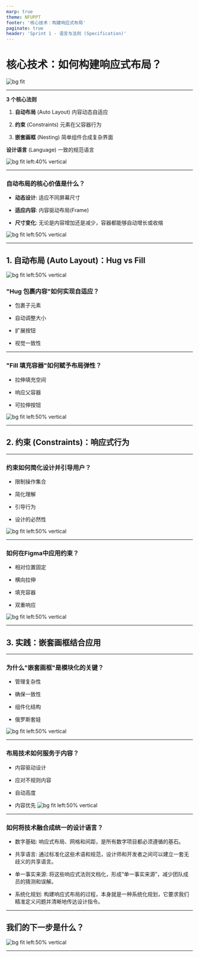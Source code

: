 ```yaml
---
marp: true 
theme: NFUPPT 
footer: '核心技术：构建响应式布局' 
paginate: true 
header: 'Sprint 1 - 语言与法则 (Specification)'
---
```


# 核心技术：如何构建响应式布局？


![bg fit](https://i.imgur.com/zSU3auN.webp)


---

**3 个核心法则**

1. **自动布局** (Auto Layout) 
	内容动态自适应
    
2. **约束** (Constraints) 
	元素在父容器行为

3. **嵌套画框** (Nesting) 
	简单组件合成复杂界面
    
**设计语言** (Language) 
	一致的规范语言

![bg fit left:40% vertical](https://i.imgur.com/zSU3auN.webp)

<!--

[Opener]: 大家好，今天我们将深入探讨构建专业级响应式布局的三大核心技术，以及它们如何共同构成我们设计系统中的“语言与法则”。

[Expansion]:

- 自动布局: 决定了内容如何动态地适应其容器，是微观层面的自适应法则。
    
- 约束: 定义了元素在父容器尺寸变化时的响应行为，是宏观层面的定位法则。
    
- 嵌套画框: 允许我们将简单的组件模块化地组合成复杂的界面，是结构层面的组合法则。
    
- 设计语言: 通过统一这些技术和规范，我们建立了一套跨团队的、一致的设计语言。
    
    [Evidence]: 精通“包裹内容（Hug）”、“填充容器（Fill）”以及约束的应用，是构建任何专业级、响应式组件的必要基础。
    
    [Action]: [行动：提问] "在开始之前，大家认为在日常工作中，构建响应式布局最大的挑战是什么？"
    
    [V-Prompt]: A line drawing illustration on a white background, showing a fluid grid adapting to different screen sizes, from a phone to a desktop. The lines are clean and precise, conveying a sense of structure and flexibility. Conceptual art. Square aspect ratio.
    
-->


---


    

### 自动布局的核心价值是什么？

- **动态设计**: 适应不同屏幕尺寸
    
- **适应内容**: 内容驱动布局(Frame)
    
- **尺寸变化**: 无论是内容增加还是减少，容器都能够自动增长或收缩
    
![bg fit left:50% vertical](https://i.imgur.com/Cuzad1n.webp)

<!--

[Opener]: 首先，让我们来理解自动布局为什么是响应式设计的基石。

[Expansion]:

- 动态设计: 它帮助我们创建能够适应不同屏幕尺寸和方向的动态设计，无需为每个尺寸手动调整。
    
- 适应内容: 框架会根据其内部的子元素（如文本长度）自动调整自身大小，实现内容驱动布局。
    
- 尺寸变化: 无论是内容增加还是减少，容器都能够自动增长或收缩，保持设计的完整性。
    
    [Evidence]: 自动布局是 Figma 的一项核心功能，它允许框架（Frame）自动增长并调整其内部内容以适应尺寸变化。
    
    [V-Prompt]: A minimalist line drawing on a white background, depicting a flexible container (a simple rectangle) that stretches and shrinks to perfectly fit various shapes (circles, squares) placed inside it. Sense of adaptability and automation. Square aspect ratio.
-->


---

## 1. 自动布局 (Auto Layout)：Hug vs Fill

    
![bg fit left:50% vertical](https://i.imgur.com/442CTyV.webp)

### "Hug 包裹内容"如何实现自适应？

- 包裹子元素
    
- 自动调整大小
    
- 扩展按钮
    
- 视觉一致性
    

<!--

[Opener]: 在自动布局中，我们遇到的第一个关键设置是“包裹内容”（Hug Contents）。

[Expansion]:

- 包裹子元素: 顾名思义，父容器会像拥抱一样，紧密地包裹其内部的内容。
    
- 自动调整大小: 父容器的尺寸完全由其子元素的尺寸决定，子元素变大，父容器就变大。
    
- 扩展按钮: 这是最经典的应用，当按钮的文本标签变长或变短时，按钮背景会自动伸缩。
    
- 视觉一致性: 确保了在多语言翻译等内容长度变化极大的场景下，组件依然能保持视觉上的统一和美观。
    
    [Evidence]: 当用户编辑按钮的文本标签时，按钮的背景会随着文本内容的增减而自动变宽或变窄，以确保按钮完美地包裹住文本。
    
    [Action]: [行动：演示] "我们可以在Figma里快速演示一下，当编辑一个按钮的文本时，Hug Contents是如何工作的。"
    
    [V-Prompt]: A simple line drawing on a white background. A rectangle (representing a button) is perfectly wrapping around the word "TEXT". Arrows are pointing from the edges of the word to the edges of the rectangle, symbolizing the "hugging" action. Focus on clarity. Square aspect ratio.
    
-->


---


    

### "Fill 填充容器"如何赋予布局弹性？

- 拉伸填充空间
    
- 响应父容器
    
- 可拉伸按钮

![bg fit left:50% vertical](https://i.imgur.com/Ii31TZa.webp)



<!--

[Opener]: 与“包裹内容”相对的，是赋予我们手动控制弹性的“填充容器”（Fill Container）。

[Expansion]:

- 拉伸填充空间: 子元素会放弃自己的原始尺寸，自动拉伸以填满父容器内的所有可用空间。
    
- 响应父容器: 当用户手动拉伸父容器时，设置为“填充”的子元素也会随之拉伸或压缩。
    
- 可拉伸按钮: 如果想让一个按钮可以被自由拉伸，就需要将其内部的文本图层设置为“填充容器”。
    
    [Evidence]: 当子元素被设置为“填充容器”时，它将自动拉伸以填满其父框架的可用空间。
    
    [Action]: [行动：演示] "同样地，让我们在Figma里看看，当手动拖拽一个父容器时，内部设置为Fill Container的元素是如何响应的。"
    
    [V-Prompt]: A clean line drawing illustration on a white background. A large dashed-line rectangle contains a smaller, solid-line rectangle. The smaller rectangle has arrows pointing outwards to the edges of the larger rectangle, showing it is filling the available space. Conveys a sense of dynamic stretching. Square aspect ratio.
    
-->


---


## 2. 约束 (Constraints)：响应式行为

<!--  _class: lead-->

---




### 约束如何简化设计并引导用户？

- 限制操作集合
    
- 简化理解
    
- 引导行为
    
- 设计的必然性
    
![bg fit left:50% vertical](https://i.imgur.com/1YcVnBq.webp)

<!--

[Opener]: 现在我们来看第二个核心技术：约束。它不仅仅是工具里的一个功能，更是一种深刻的设计哲学。

[Expansion]:

- 限制操作集合: 通过减少可能性，让界面功能更加清晰，用户更容易上手。
    
- 简化理解: 合理的约束能明确地告诉用户一个组件能做什么，不能做什么。
    
- 引导行为: 物理、文化、语义和逻辑约束共同作用，在无形中指导用户的交互行为。
    
- 设计的必然性: 任何设计项目都必须在预算、时间表等诸多约束下进行，约束是设计的现实。
    
    [Evidence]: 约束通过限制可能的操作集合，引导用户的行为并简化理解，是设计可发现性的五大基本概念之一。
    
    [V-Prompt]: A minimalist line drawing on a white background. It shows a hand trying to fit a large square peg into a small round hole, clearly illustrating a physical constraint. Conceptual and instantly understandable. Square aspect ratio.
    
-->


---


    

### 如何在Figma中应用约束？

- 相对位置固定
    
- 横向拉伸
    
- 填充容器
    
- 双重响应

![bg fit left:50% vertical](https://i.imgur.com/LmzpjoI.webp)


<!--

[Opener]: 理论讲完了，让我们看看在Figma这个具体工具中，约束是如何帮助我们实现响应式行为的。

[Expansion]:

- 相对位置固定: 比如，将一个关闭按钮始终固定在父容器的右上角。
    
- 横向拉伸: 通过将约束设置为“Left and Right”，元素可以横跨整个宽度进行拉伸。
    
- 填充容器: 这是约束设置的一部分，子元素填充父容器以适应宽度变化。
    
- 双重响应: 我们可以结合约束（处理相对位置）和自动布局（处理内部间距），创造出既能适应外部容器、又能适应内部内容变化的强大组件。
    
    [Evidence]: 导航栏和卡片等组件是约束和自动布局结合应用的良好用例。
    
    [Action]: [行动：演示] "我们可以在一个卡片组件上展示，当调整父画框大小时，内部元素的约束是如何生效的。"
    
    [V-Prompt]: A line drawing UI diagram on a white background. A larger rectangle (a window) is being resized. Inside, a smaller rectangle (an icon) stays fixed to the top-right corner, with visual lines indicating its pinning constraints. Technical but clear visualization. Square aspect ratio.
    
-->


---

## 3. 实践：嵌套画框结合应用

<!--  _class: lead-->

---



### 为什么"嵌套画框"是模块化的关键？

- 管理复杂性
    
- 确保一致性
    
- 组件化结构
    
- 俄罗斯套娃
    
![bg fit left:50% vertical](https://i.imgur.com/qyrAqqc.webp)

<!--

[Opener]: 我们已经掌握了单个组件的自适应方法，但如何构建复杂的界面呢？答案就是第三个核心技术：嵌套。

[Expansion]:

- 管理复杂性: 通过将庞大、复杂的界面分解为更小、更易于管理的组件，来降低认知负担。
    
- 确保一致性: 在系统的不同部分重复使用相同的基础组件，确保了视觉和功能上的一致性。
    
- 组件化结构: 这种从原子到页面的层级化构建方式，让我们的设计系统条理清晰、易于维护。
    
- 俄罗斯套娃: 这是嵌套最形象的比喻，小的模式被包含在大的模式中，一层层构建起整个界面。
    
    [Evidence]: Pattern Lab（一个用于构建原子设计系统的工具）的核心概念就是俄罗斯套娃（Russian nesting dolls），这种方法是嵌套画框结合应用的直接体现。
    
    [V-Prompt]: A set of three Russian nesting dolls drawn with simple black lines on a white background. The dolls are progressively smaller and fit inside one another, symbolizing the concept of nested components in design systems. Abstract visualization. Square aspect ratio.
    
-->


---


    

### 布局技术如何服务于内容？

- 内容驱动设计
    
- 应对不规则内容
    
- 自动高度
    
- 内容优先
![bg fit left:50% vertical](https://i.imgur.com/1ya9o3D.webp)


<!--

[Opener]: 归根结底，我们所有的技术和方法，最终都是为了更好地服务于我们的核心——内容。

[Expansion]:

- 内容驱动设计: 我们的设计必须能够灵活地适应真实、动态、甚至不完美的内容。
    
- 应对不规则内容: 比如用户输入的长标题、需要换行的文本段落等，系统都应能优雅处理。
    
- 自动高度: 文本框的“自动高度”功能，可以确保容器的高度根据文本内容自动扩展，这是内容驱动布局的典型体现。
    
- 内容优先: 内容的结构和重要性，应该直接决定它在不同屏幕尺寸下的响应式重排顺序。
    
    [Evidence]: 设计系统中的模式必须能够应对真实且不规则的内容（如长标题和文字换行），而不是只依赖于设计稿中“方便”的内容。
    
    [V-Prompt]: A simple line drawing on a white background, illustrating a container whose height is dynamically stretching to accommodate a long paragraph of text flowing into it. An arrow indicates the vertical expansion. Sense of breakthrough. Square aspect ratio.
    
-->


---


    

### 如何将技术融合成统一的设计语言？

- 数字基础: 响应式布局、网格和间距，是所有数字项目都必须遵循的基石。
    
- 共享语言: 通过标准化这些术语和规范，设计师和开发者之间可以建立一套无歧义的共享语言。
    
- 单一事实来源: 将这些响应式法则文档化，形成“单一事实来源”，减少团队成员的猜测和误解。
    
- 系统化规划: 构建响应式布局的过程，本身就是一种系统化规划，它要求我们精准定义问题并清晰地传达设计指令。
    

<!--

[Opener]: 最后，让我们将这些点连接起来，看看它们如何共同构成了我们设计系统中的“语言与法则”。

[Expansion]:

- 数字基础: 响应式布局、网格和间距，是所有数字项目都必须遵循的基石。
    
- 共享语言: 通过标准化这些术语和规范，设计师和开发者之间可以建立一套无歧义的共享语言。
    
- 单一事实来源: 将这些响应式法则文档化，形成“单一事实来源”，减少团队成员的猜测和误解。
    
- 系统化规划: 构建响应式布局的过程，本身就是一种系统化规划，它要求我们精准定义问题并清晰地传达设计指令。
    
    [Evidence]: 构建设计系统（包括响应式基础）的核心价值在于精准定义问题、系统化规划，并清晰地传达指令，这正是 Sprint 1“语言与法则”阶段的根本目标。
    
    [V-Prompt]: A conceptual line drawing on a white background showing three interlocking gears labeled "Layout," "Constraints," and "Nesting." When they turn together, they power a lightbulb labeled "Responsive UI." Symbolizes synergy and system thinking. Square aspect ratio.
    
-->


---



## 我们的下一步是什么？
![bg fit left:50% vertical](https://i.imgur.com/KMstJTc.webp)

<!--

[Opener]: 我们已经系统地了解了构建响应式布局的核心技术和理念。

[Expansion]:

- 实践: 最重要的一步是将今天学到的理论应用到你的下一个项目中去，在实践中加深理解。
    
- 探索: 持续探索Figma等设计工具的更多可能性，它们总是在不断更新，提供更强大的功能。
    
- 总结: 请记住，自动布局、约束和嵌套是构建强大、灵活且一致的响应式设计的三大支柱。
    
    [Action]: [行动：开放讨论] "感谢大家，现在是提问和自由讨论的时间。"
    
    [V-Prompt]: A clean, bold question mark in the center of a white background, drawn with a single continuous line. Minimalist, modern, and invites inquiry. Square aspect ratio.
    
-->


---

